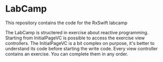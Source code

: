 # LabCamp
This repository contains the code for the RxSwift labcamp

The LabCamp is structered in exercise about reactive programming. Starting from InitialPageVC is possible to access the exercise view controllers. 
The InitialPageVC is a bit complex on purpose, it's better to understand its code before starting the write code. 
Every view controller contains an exercise. You can complete them in any order.
